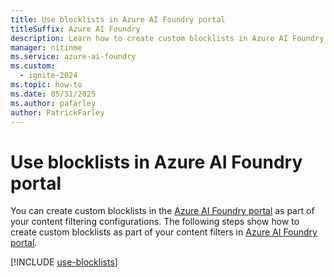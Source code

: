 ```yaml
---
title: Use blocklists in Azure AI Foundry portal
titleSuffix: Azure AI Foundry
description: Learn how to create custom blocklists in Azure AI Foundry portal as part of your content filtering configurations.
manager: nitinme
ms.service: azure-ai-foundry
ms.custom:
  - ignite-2024
ms.topic: how-to
ms.date: 05/31/2025
ms.author: pafarley
author: PatrickFarley
---
```



# Use blocklists in Azure AI Foundry portal 

You can create custom blocklists in the [Azure AI Foundry portal](https://ai.azure.com) as part of your content filtering configurations. The following steps show how to create custom blocklists as part of your content filters in [Azure AI Foundry portal](https://ai.azure.com).

[!INCLUDE [use-blocklists](../includes/use-blocklists.md)]